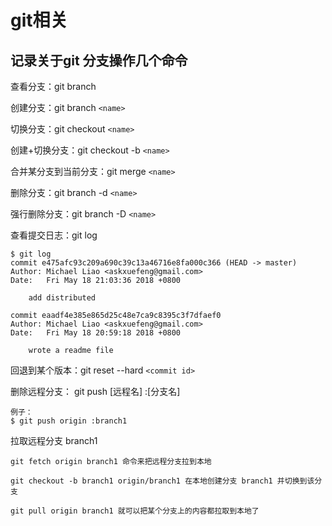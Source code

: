 # git相关

## 记录关于git 分支操作几个命令

查看分支：git branch

创建分支：git branch `<name>`

切换分支：git checkout `<name>`

创建+切换分支：git checkout -b `<name>`

合并某分支到当前分支：git merge `<name>`

删除分支：git branch -d `<name>`

强行删除分支：git branch -D `<name>`

查看提交日志：git log

```
$ git log
commit e475afc93c209a690c39c13a46716e8fa000c366 (HEAD -> master)
Author: Michael Liao <askxuefeng@gmail.com>
Date:   Fri May 18 21:03:36 2018 +0800

    add distributed

commit eaadf4e385e865d25c48e7ca9c8395c3f7dfaef0
Author: Michael Liao <askxuefeng@gmail.com>
Date:   Fri May 18 20:59:18 2018 +0800

    wrote a readme file
```

回退到某个版本：git reset --hard `<commit id>`

删除远程分支： git push [远程名] :[分支名]
```
例子：
$ git push origin :branch1
```

拉取远程分支 branch1

```
git fetch origin branch1 命令来把远程分支拉到本地

git checkout -b branch1 origin/branch1 在本地创建分支 branch1 并切换到该分支

git pull origin branch1 就可以把某个分支上的内容都拉取到本地了
```
